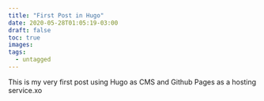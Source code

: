 ```yaml
---
title: "First Post in Hugo"
date: 2020-05-28T01:05:19-03:00
draft: false
toc: true
images:
tags:
  - untagged
---
```

This is my very first post using Hugo as CMS and Github Pages as a hosting service.xo

